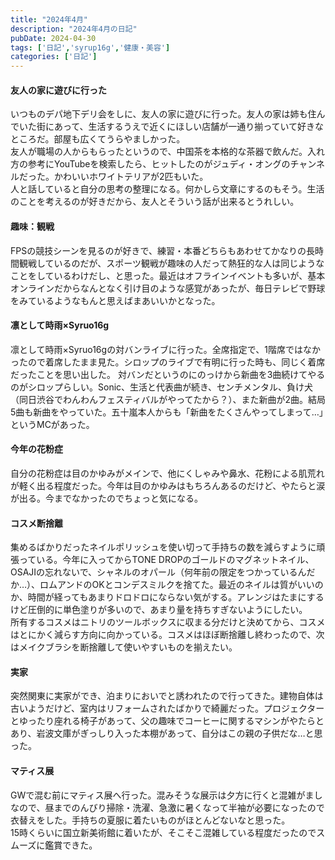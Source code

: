 ```yaml
---
title: "2024年4月"
description: "2024年4月の日記"
pubDate: 2024-04-30
tags: ['日記','syrup16g','健康・美容']
categories: ['日記']
---
```


#### 友人の家に遊びに行った
いつものデパ地下デリ会をしに、友人の家に遊びに行った。友人の家は姉も住んでいた街にあって、生活するうえで近くにほしい店舗が一通り揃っていて好きなところだ。部屋も広くてうらやましかった。  
友人が職場の人からもらったというので、中国茶を本格的な茶器で飲んだ。入れ方の参考にYouTubeを検索したら、ヒットしたのがジュディ・オングのチャンネルだった。かわいいホワイトテリアが2匹もいた。  
人と話していると自分の思考の整理になる。何かしら文章にするのもそう。生活のことを考えるのが好きだから、友人とそういう話が出来るとうれしい。  

#### 趣味：観戦
FPSの競技シーンを見るのが好きで、練習・本番どちらもあわせてかなりの長時間観戦しているのだが、スポーツ観戦が趣味の人だって熱狂的な人は同じようなことをしているわけだし、と思った。最近はオフラインイベントも多いが、基本オンラインだからなんとなく引け目のような感覚があったが、毎日テレビで野球をみているようなもんと思えばまあいいかとなった。  

#### 凛として時雨×Syruo16g
凛として時雨×Syruo16gの対バンライブに行った。全席指定で、1階席ではなかったので着席したまま見た。シロップのライブで有明に行った時も、同じく着席だったことを思い出した。
対バンだというのにのっけから新曲を3曲続けてやるのがシロップらしい。Sonic、生活と代表曲が続き、センチメンタル、負け犬（同日渋谷でわんわんフェスティバルがやってたから？）、また新曲が2曲。結局5曲も新曲をやっていた。五十嵐本人からも「新曲をたくさんやってしまって…」というMCがあった。  

 #### 今年の花粉症
自分の花粉症は目のかゆみがメインで、他にくしゃみや鼻水、花粉による肌荒れが軽く出る程度だった。今年は目のかゆみはもちろんあるのだけど、やたらと涙が出る。今までなかったのでちょっと気になる。  

#### コスメ断捨離
集めるばかりだったネイルポリッシュを使い切って手持ちの数を減らすように頑張っている。今年に入ってからTONE DROPのゴールドのマグネットネイル、OSAJIの忘れないで、シャネルのオパール（何年前の限定をつかっているんだか…）、ロムアンドのOKとコンデスミルクを捨てた。最近のネイルは質がいいのか、時間が経ってもあまりドロドロにならない気がする。アレンジはたまにするけど圧倒的に単色塗りが多いので、あまり量を持ちすぎないようにしたい。  
所有するコスメはニトリのツールボックスに収まる分だけと決めてから、コスメはとにかく減らす方向に向かっている。コスメはほぼ断捨離し終わったので、次はメイクブラシを断捨離して使いやすいものを揃えたい。  

#### 実家
突然関東に実家ができ、泊まりにおいでと誘われたので行ってきた。建物自体は古いようだけど、室内はリフォームされたばかりで綺麗だった。プロジェクターとゆったり座れる椅子があって、父の趣味でコーヒーに関するマシンがやたらとあり、岩波文庫がぎっしり入った本棚があって、自分はこの親の子供だな…と思った。  

#### マティス展
GWで混む前にマティス展へ行った。混みそうな展示は夕方に行くと混雑がましなので、昼までのんびり掃除・洗濯、急激に暑くなって半袖が必要になったので衣替えをした。手持ちの夏服に着たいものがほとんどないなと思った。  
15時くらいに国立新美術館に着いたが、そこそこ混雑している程度だったのでスムーズに鑑賞できた。  
